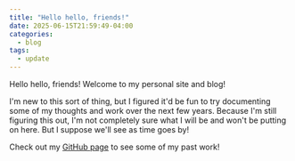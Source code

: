 ```yaml
---
title: "Hello hello, friends!"
date: 2025-06-15T21:59:49-04:00
categories:
  - blog
tags:
  - update
---
```


Hello hello, friends! Welcome to my personal site and blog!

I'm new to this sort of thing, but I figured it'd be fun to try documenting some of my thoughts and work over the next few years. Because I'm still figuring this out, I'm not completely sure what I will be and won't be putting on here. But I suppose we'll see as time goes by!

Check out my [GitHub page][github-page] to see some of my past work!

[github-page]: https://github.com/GTLugo
